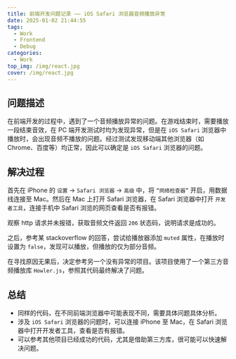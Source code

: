 ```yaml
---
title: 前端开发问题记录 —— iOS Safari 浏览器音频播放异常
date: 2025-01-02 21:44:55
tags:
  - Work
  - Frontend
  - Debug
categories:
  - Work
top_img: /img/react.jpg
cover: /img/react.jpg
---
```


## 问题描述

在前端开发的过程中，遇到了一个音频播放异常的问题。在游戏结束时，需要播放一段结束音效，在 PC 端开发测试时均为发现异常，但是在 `iOS Safari` 浏览器中播放时，会出现音频不播放的问题。经过测试发现移动端其他浏览器（如 Chrome、百度等）均正常，因此可以确定是 `iOS Safari` 浏览器的问题。

## 解决过程

首先在 iPhone 的 `设置` -> `Safari 浏览器` -> `高级` 中，将 `“网络检查器”` 开启，用数据线连接至 Mac。然后在 Mac 上打开 Safari 浏览器，在 Safari 浏览器中打开 `开发者工具`，连接手机中 Safari 浏览的网页查看是否有报错。

观察 http 请求并未报错，获取音频文件返回 `206` 状态码，说明请求是成功的。

之后，参考某 stackoverflow 的回答，尝试给播放器添加 `muted` 属性，在播放时设置为 `false`，发现可以播放，但播放的仅为部分音频。

在寻找原因无果后，决定参考另一个没有异常的项目。该项目使用了一个第三方音频播放库 `Howler.js`，参照其代码最终解决了问题。

## 总结

- 同样的代码，在不同前端浏览器中可能表现不同，需要具体问题具体分析。
- 涉及 `iOS Safari` 浏览器的问题时，可以连接 iPhone 至 Mac，在 Safari 浏览器中打开开发者工具，查看是否有报错。
- 可以参考其他项目已经成功的代码，尤其是借助第三方库，很可能可以快速解决问题。
